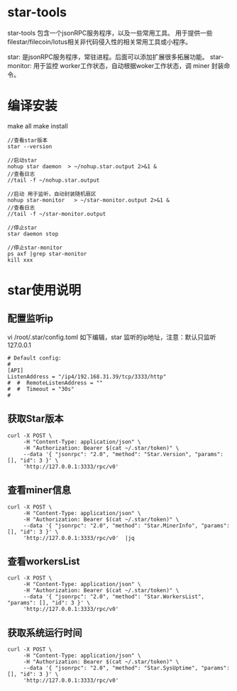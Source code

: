 # star-tools
star-tools 包含一个jsonRPC服务程序，以及一些常用工具。
用于提供一些filestar/filecoin/lotus相关非代码侵入性的相关常用工具或小程序。


star: 是jsonRPC服务程序，常驻进程。后面可以添加扩展很多拓展功能。
star-monitor: 用于监控 worker工作状态，自动根据woker工作状态，调 miner 封装命令。


# 编译安装
make all
make install


```
//查看star版本
star --version
```

```
//启动star
nohup star daemon  > ~/nohup.star.output 2>&1 &
//查看日志 
//tail -f ~/nohup.star.output
```

```
//启动 用于监听，自动封装随机扇区
nohup star-monitor   > ~/star-monitor.output 2>&1 &
//查看日志
//tail -f ~/star-monitor.output
```

```
//停止star
star daemon stop

//停止star-monitor
ps axf |grep star-monitor
kill xxx
```

# star使用说明
## 配置监听ip
vi /root/.star/config.toml
如下编辑，star 监听的ip地址，注意：默认只监听127.0.0.1
```
# Default config:
#
[API]
ListenAddress = "/ip4/192.168.31.39/tcp/3333/http"
#  #  RemoteListenAddress = ""
#  #  Timeout = "30s"
#
```

## 获取Star版本
```
curl -X POST \
     -H "Content-Type: application/json" \
     -H "Authorization: Bearer $(cat ~/.star/token)" \
     --data '{ "jsonrpc": "2.0", "method": "Star.Version", "params": [], "id": 3 }' \
     'http://127.0.0.1:3333/rpc/v0'
```

## 查看miner信息
```
curl -X POST \
     -H "Content-Type: application/json" \
     -H "Authorization: Bearer $(cat ~/.star/token)" \
     --data '{ "jsonrpc": "2.0", "method": "Star.MinerInfo", "params": [], "id": 3 }' \
     'http://127.0.0.1:3333/rpc/v0'  |jq
```

## 查看workersList
```
curl -X POST \
     -H "Content-Type: application/json" \
     -H "Authorization: Bearer $(cat ~/.star/token)" \
     --data '{ "jsonrpc": "2.0", "method": "Star.WorkersList", "params": [], "id": 3 }' \
     'http://127.0.0.1:3333/rpc/v0'
```

## 获取系统运行时间
```
curl -X POST \
     -H "Content-Type: application/json" \
     -H "Authorization: Bearer $(cat ~/.star/token)" \
     --data '{ "jsonrpc": "2.0", "method": "Star.SysUptime", "params": [], "id": 3 }' \
     'http://127.0.0.1:3333/rpc/v0'
```
